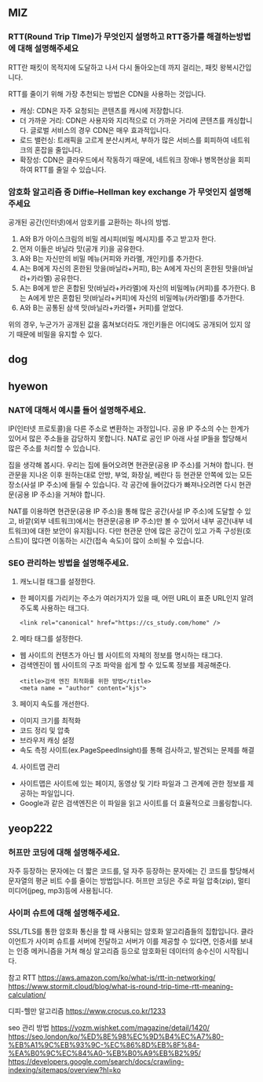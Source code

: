 ## MIZ

### RTT(Round Trip TIme)가 무엇인지 설명하고 RTT증가를 해결하는방법에 대해 설명해주세요

RTT란 패킷이 목적지에 도달하고 나서 다시 돌아오는데 까지 걸리는, 패킷 왕복시간입니다.

RTT를 줄이기 위해 가장 추천되는 방법은 CDN을 사용하는 것입니다.

- 캐싱: CDN은 자주 요청되는 콘텐츠를 캐시에 저장합니다.
- 더 가까운 거리: CDN은 사용자와 지리적으로 더 가까운 거리에 콘텐츠를 캐싱합니다. 글로벌 서비스의 경우 CDN은 매우 효과적입니다.
- 로드 밸런싱: 트래픽을 고르게 분산시켜서, 부하가 많은 서비스를 회피하여 네트워크의 혼잡을 줄입니다.
- 확장성: CDN은 클라우드에서 작동하기 때문에, 네트워크 장애나 병목현상을 회피하여 RTT를 줄일 수 있습니다.

### 암호화 알고리즘 중 Diffie–Hellman key exchange 가 무엇인지 설명해주세요

공개된 공간(인터넷)에서 암호키를 교환하는 하나의 방법.

1. A와 B가 아이스크림의 비밀 레시피(비밀 메시지)를 주고 받고자 한다.
2. 먼저 이들은 바닐라 맛(공개 키)을 공유한다.
3. A와 B는 자신만의 비밀 메뉴(커피와 카라멜, 개인키)를 추가한다.
4. A는 B에게 자신의 혼한된 맛을(바닐라+커피), B는 A에게 자신의 혼한된 맛을(바닐라+카라멜) 공유한다.
5. A는 B에게 받은 혼합된 맛(바닐라+카라멜)에 자신의 비밀메뉴(커피)를 추가한다. B는 A에게 받은 혼합된 맛(바닐라+커피)에 자신의 비밀메뉴(카라멜)를 추가한다.
6. A와 B는 공통된 삼색 맛(바닐라+카라멜+ 커피)를 얻었다.

위의 경우, 누군가가 공개된 값을 훔쳐보더라도 개인키들은 어디에도 공개되어 있지 않기 때문에 비밀을 유지할 수 있다.

## dog

###

###

## hyewon

### NAT에 대해서 예시를 들어 설명해주세요.

IP(인터넷 프로토콜)을 다른 주소로 변환하는 과정입니다. 공용 IP 주소의 수는 한계가 있어서 많은 주소들을 감당하지 못합니다.
NAT로 공인 IP 아래 사설 IP들을 할당해서 많은 주소를 처리할 수 있습니다.

집을 생각해 봅시다. 우리는 집에 들어오려면 현관문(공용 IP 주소)를 거쳐야 합니다. 현관문을 지나온 이후 원하는대로
안방, 부엌, 화장실, 베란다 등 현관문 안쪽에 있는 모든 장소(사설 IP 주소)에 들릴 수 있습니다.
각 공간에 들어갔다가 빠져나오려면 다시 현관문(공용 IP 주소)을 거쳐야 합니다.

NAT를 이용하면 현관문(공용 IP 주소)을 통해 많은 공간(사설 IP 주소)에 도달할 수 있고, 바깥(외부 네트워크)에서는 현관문(공용 IP 주소)만
볼 수 있어서 내부 공간(내부 네트워크)에 대한 보안이 유지됩니다. 다만 현관문 안에 많은 공간이 있고 가족 구성원(호스트)이 많다면 이동하는 시간(접속 속도)이
많이 소비될 수 있습니다.

### SEO 관리하는 방법을 설명해주세요.

1. 캐노니컬 태그를 설정한다.

- 한 페이지를 가리키는 주소가 여러가지가 있을 때, 어떤 URL이 표준 URL인지 알려주도록 사용하는 태그다.
  ```
  <link rel="canonical" href="https://cs_study.com/home" />
  ```

2. 메타 태그를 설정한다.

- 웹 사이트의 컨텐츠가 아닌 웹 사이트의 자체의 정보를 명시하는 태그다.
- 검색엔진이 웹 사이트의 구조 파악을 쉽게 할 수 있도록 정보를 제공해준다.
  ```
  <title>검색 엔진 최적화를 위한 방법</title>
  <meta name = "author" content="kjs">
  ```

3. 페이지 속도를 개선한다.

- 이미지 크기를 최적화
- 코드 정리 및 압축
- 브라우저 캐싱 설정
- 속도 측정 사이트(ex.PageSpeedInsight)를 통해 검사하고, 발견되는 문제를 해결

4. 사이트맵 관리

- 사이트맵은 사이트에 있는 페이지, 동영상 및 기타 파일과 그 관계에 관한 정보를 제공하는 파일입니다.
- Google과 같은 검색엔진은 이 파일을 읽고 사이트를 더 효율적으로 크롤링합니다.

## yeop222

### 허프만 코딩에 대해 설명해주세요.

자주 등장하는 문자에는 더 짧은 코드를, 덜 자주 등장하는 문자에는 긴 코드를 할당해서 문자열의 평균 비트 수를 줄이는 방법입니다.
허프만 코딩은 주로 파일 압축(zip), 멀티미디어(jpeg, mp3)등에 사용됩니다.

### 사이퍼 슈트에 대해 설명해주세요.

SSL/TLS를 통한 암호화 통신을 할 때 사용되는 암호화 알고리즘들의 집합입니다.
클라이언트가 사이퍼 슈트를 서버에 전달하고 서버가 이를 제공할 수 있다면,
인증서를 보내는 인증 메커니즘을 거쳐 해싱 알고리즘 등으로 암호화된 데이터의 송수신이 시작됩니다.

참고
RTT
https://aws.amazon.com/ko/what-is/rtt-in-networking/
https://www.stormit.cloud/blog/what-is-round-trip-time-rtt-meaning-calculation/

디피-헬만 알고리즘
https://www.crocus.co.kr/1233

seo 관리 방법
https://yozm.wishket.com/magazine/detail/1420/
https://seo.london/ko/%ED%8E%98%EC%9D%B4%EC%A7%80-%EB%A1%9C%EB%93%9C-%EC%86%8D%EB%8F%84-%EA%B0%9C%EC%84%A0-%EB%B0%A9%EB%B2%95/
https://developers.google.com/search/docs/crawling-indexing/sitemaps/overview?hl=ko
